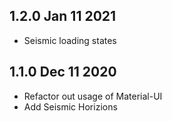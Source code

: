 ## 1.2.0 Jan 11 2021

 - Seismic loading states

## 1.1.0 Dec 11 2020
 - Refactor out usage of Material-UI
 - Add Seismic Horizions
